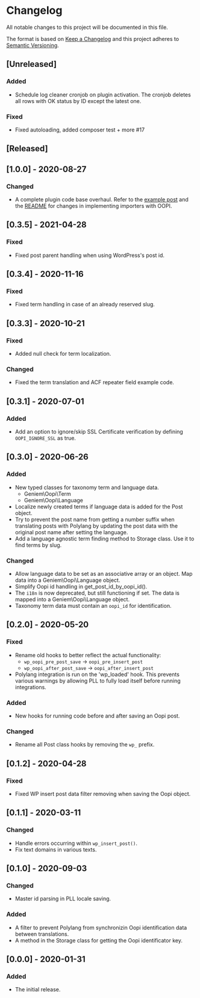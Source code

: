 # Changelog
All notable changes to this project will be documented in this file.

The format is based on [Keep a Changelog](http://keepachangelog.com/en/1.0.0/)
and this project adheres to [Semantic Versioning](http://semver.org/spec/v2.0.0.html).

## [Unreleased]

### Added
- Schedule log cleaner cronjob on plugin activation. The cronjob deletes all rows with OK status by ID except the latest one.

### Fixed
- Fixed autoloading, added composer test + more #17

## [Released]

## [1.0.0] - 2020-08-27

### Changed
- A complete plugin code base overhaul. Refer to the [example post](./docs/examples/example-post.php) and the [README](./README.md) for changes in implementing importers with OOPI.

## [0.3.5] - 2021-04-28

### Fixed
- Fixed post parent handling when using WordPress's post id.

## [0.3.4] - 2020-11-16

### Fixed
- Fixed term handling in case of an already reserved slug.

## [0.3.3] - 2020-10-21

### Fixed
- Added null check for term localization.

### Changed
- Fixed the term translation and ACF repeater field example code.

## [0.3.1] - 2020-07-01

### Added

- Add an option to ignore/skip SSL Certificate verification by defining `OOPI_IGNORE_SSL` as true.

## [0.3.0] - 2020-06-26

### Added
- New typed classes for taxonomy term and language data.
  - Geniem\Oopi\Term
  - Geniem\Oopi\Language
- Localize newly created terms if language data is added for the Post object.
- Try to prevent the post name from getting a number suffix
  when translating posts with Polylang by updating the post data
  with the original post name after setting the language.
- Add a language agnostic term finding method to Storage class. Use it to find terms by slug.

### Changed
- Allow language data to be set as an associative array or an object. Map data into a Geniem\Oopi\Language object.
- Simplify Oopi id handling in get_post_id_by_oopi_id().
- The `i18n` is now deprecated, but still functioning if set. The data is mapped into a Geniem\Oopi\Language object.
- Taxonomy term data must contain an `oopi_id` for identification.

## [0.2.0] - 2020-05-20

### Fixed
- Rename old hooks to better reflect the actual functionality:
    - `wp_oopi_pre_post_save` -> `oopi_pre_insert_post`
    - `wp_oopi_after_post_save` -> `oopi_after_insert_post`
- Polylang integration is run on the 'wp_loaded' hook. This prevents various warnings by allowing PLL to fully load itself before running integrations.

### Added
- New hooks for running code before and after saving an Oopi post.

### Changed
- Rename all Post class hooks by removing the `wp_` prefix.

## [0.1.2] - 2020-04-28

### Fixed
- Fixed WP insert post data filter removing when saving the Oopi object.

## [0.1.1] - 2020-03-11

### Changed
- Handle errors occurring within `wp_insert_post()`.
- Fix text domains in various texts.

## [0.1.0] - 2020-09-03

### Changed
- Master id parsing in PLL locale saving.

### Added
- A filter to prevent Polylang from synchronizin Oopi identification data between translations.
- A method in the Storage class for getting the Oopi identificator key.

## [0.0.0] - 2020-01-31

### Added
- The initial release.

